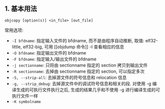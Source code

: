 ## 1. 基本用法
```shell
objcopy [option(s)] <in_file> [out_file]
```

常用选项: 
- `-I bfdname`: 指定输入文件的 bfdname, 而不是由程序自动推断, 取值: elf32-little, elf32-big, 可用 [[objdump 命令]] -I 查看相应的信息
- `-O bfdname`: 指定输出文件的 bfdname
- `-F bfdname`: 指定输入/输出文件的 bfdname
- `-j sectionname`: 只将由 sectionname 指定的 section 拷贝到输出文件 
- `-R sectionname`: 去掉由 sectionname 指定的 section, 可以指定多次
- `-S, --strip-all`: 去掉源文件的符号信息和 relocation 信息
- `-g, --strip_debug`: 去掉源文件中的调试符号信息和相关的段. 对使用 -g 编译生成的可执行文件执行之后, 生成的结果几乎和不使用 -g 进行编译生成的可执行文件一样
- `-K symbolname`